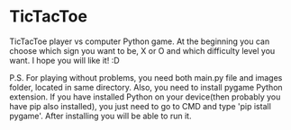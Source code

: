 # TicTacToe
TicTacToe player vs computer Python game.
At the beginning you can choose which sign you want to be, X or O and which difficulty level you want.
I hope you will like it! :D

P.S. For playing without problems, you need both main.py file and images folder, located in same directory. Also, you need to install pygame Python extension. If you have installed Python on your device(then probably you have pip also installed), you just need to go to CMD and type 'pip istall pygame'. After installing you will be able to run it.

